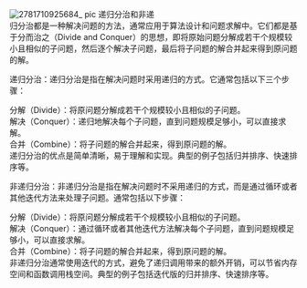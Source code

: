 ![2781710925684_ pic](https://github.com/xkong-study/gucheng_algorithm/assets/100473178/aa6fa3e0-5923-4f20-ab23-4fa88740daf7)
递归分治和非递      
归分治都是一种解决问题的方法，通常应用于算法设计和问题求解中。它们都是基于分而治之（Divide and Conquer）的思想，即将原始问题分解成若干个规模较小且相似的子问题，然后逐个解决子问题，最后将子问题的解合并起来得到原问题的解。

递归分治：递归分治是指在解决问题时采用递归的方式。它通常包括以下三个步骤：    
 
分解（Divide）：将原问题分解成若干个规模较小且相似的子问题。    
解决（Conquer）：递归地解决每个子问题，直到问题规模足够小，可以直接求解。   
合并（Combine）：将子问题的解合并起来，得到原问题的解。   
递归分治的优点是简单清晰，易于理解和实现。典型的例子包括归并排序、快速排序等。    

非递归分治：非递归分治是指在解决问题时不采用递归的方式，而是通过循环或者其他迭代方法来处理子问题。通常包括以下步骤：    

分解（Divide）：将原问题分解成若干个规模较小且相似的子问题。    
解决（Conquer）：通过循环或者其他迭代方法解决每个子问题，直到问题规模足够小，可以直接求解。    
合并（Combine）：将子问题的解合并起来，得到原问题的解。    
非递归分治通常使用迭代的方式，避免了递归调用带来的额外开销，可以节省内存空间和函数调用栈空间。典型的例子包括迭代版的归并排序、快速排序等。    
 
